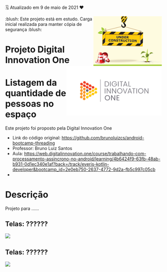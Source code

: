 :spiral_calendar: Atualizado em 9 de maio de 2021 :heart:

<img align="right" alt="GIF" height="160px" src="https://github.com/rdeconti/rdeconti-resources/blob/main/under_construction.gif" />
:blush: Este projeto está em estudo. Carga inicial realizada para manter cópia de segurança :blush:

<img align="right" alt="GIF" height="160px" src="https://github.com/rdeconti/rdeconti-resources/blob/main/Digital%20Innovation%20One%20-%20Logotipo.png" />

# Projeto Digital Innovation One
# Listagem da quantidade de pessoas no espaço
Este projeto foi proposto pela Digital Innovation One 
- Link do código original: https://github.com/brunoluizcs/android-bootcamp-threading
- Professor: Bruno Luiz Santos
- Aula: https://web.digitalinnovation.one/course/trabalhando-com-processamento-assincrono-no-android/learning/4b6424f9-63fb-48ab-b931-0d1ec340e1af?back=/track/everis-kotlin-developer&bootcamp_id=2e0eb750-2637-4772-9d2a-fb5c997c05cb
- 
# Descrição
Projeto para ......

## Telas: ??????
<img src="https://github.com/rdeconti/?????.jpg" />

## Telas: ??????
<img src="https://github.com/rdeconti/?????.jpg" />
